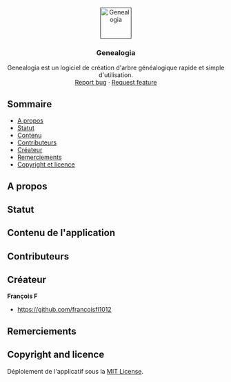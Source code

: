 <p align="center">
  <a href="">
    <img src="https://via.placeholder.com/72" alt="Genealogia" width=72 height=72>
  </a>

  <h3 align="center">Genealogia</h3>

  <p align="center">
    Genealogia est un logiciel de création d'arbre généalogique rapide et simple d'utilisation.
    <br>
    <a href="https://github.com/francoisfl1012/Genealogia/issues/new?template=bug.md">Report bug</a>
    ·
    <a href="https://github.com/francoisfl1012/Genealogia/issues/new?template=feature.md&labels=feature">Request feature</a>
  </p>
</p>


## Sommaire

- [A propos](#a-propos)
- [Statut](#statut)
- [Contenu](#contenu-de-l'application)
- [Contributeurs](#contributeurs)
- [Créateur](#createur)
- [Remerciements](#remerciements)
- [Copyright et licence](#copyright-et-licence)


## A propos


## Statut


## Contenu de l'application


## Contributeurs


## Créateur

**François F**

- <https://github.com/francoisfl1012>

## Remerciements


## Copyright and licence

Déploiement de l'applicatif sous la [MIT License](https://Genealogia/blob/main/LICENSE).

